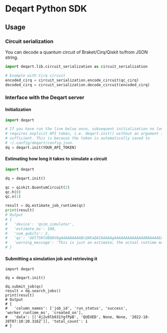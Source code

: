 # Deqart Python SDK

## Usage

### Circuit serialization

You can decode a quantum circuit of Braket/Cirq/Qiskit to/from JSON string.

```python
import deqart.lib.circuit_serialization as circuit_serialization

# Example with Cirq circuit
encoded_cirq = circuit_serialization.encode_circuit(qc_cirq)
decoded_cirq = circuit_serialization.decode_circuit(encoded_cirq)
```

### Interface with the Deqart server

#### Initialization

```python
import deqart

# If you have run the line below once, subsequent initialization no longer
# requires explicit API token, i.e. deqart.init() without an argument is
# sufficient. This is because the token is automatically saved to
# ~/.config/deqart/config.json.
dq = deqart.init(YOUR_API_TOKEN)
```

#### Estimating how long it takes to simulate a circuit

```python
import deqart

dq = deqart.init()

qc = qiskit.QuantumCircuit(2)
qc.h(0)
qc.x(1)

result = dq.estimate_job_runtime(qc)
print(result)
# Output
# {
#   'device': 'qsim_simulator',
#   'estimate_ms': 100,
#   'num_qubits': 2,
#   'qc': 'UUlTS0lUBQAVAgAAAAAAAAABcQAKaQAIAAAAAgAAAAAAAAAAAAAABAAAAAEAAAAAAAAAAmNpcmN1aXQtNzgAAAAAAAAAAG51bGxxAQAAAAIAAQFxAAAAAAAAAAAAAAAAAAAAAQAAAAAAAAAAAAUAAAAAAAAAAQAAAAAAAAAAAAAAAAAAAAAAAAAAAAAASEdhdGVxAAAAAAAFAAAAAAAAAAEAAAAAAAAAAAAAAAAAAAAAAAAAAAAAAFhHYXRlcQAAAAEAAA==',
#   'warning_message': 'This is just an estimate; the actual runtime may be less or more.'
# }
```

#### Submitting a simulation job and retrieving it

```
import deqart

dq = deqart.init()

dq.submit_job(qc)
result = dq.search_jobs()
print(result)
# Output
# {
#   'column_names': ['job_id', 'run_status', 'success', 'worker_runtime_ms', 'created_on'],
#   'data': [['4j2u9lb031YgfPpB', 'QUEUED', None, None, '2022-10-20T07:10:20.316Z']], 'total_count': 1
# }
```
